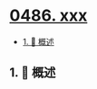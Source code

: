 # [0486. xxx](https://github.com/Tdahuyou/TNotes.leetcode/tree/main/notes/0486.%20xxx)

<!-- region:toc -->

- [1. 📝 概述](#1--概述)

<!-- endregion:toc -->

## 1. 📝 概述
